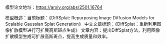 模型论文地址：https://arxiv.org/abs/2501.16764

模型概述：当前标题：《DiffSplat: Repurposing Image Diffusion Models for Scalable Gaussian Splat Generation》
中文文章标题：《DiffSplat：重新利用图像扩散模型进行可扩展高斯斑点生成》
文章内容：提出DiffSplat方法，利用图像扩散模型生成可扩展高斯斑点，提高生成质量和效率。
